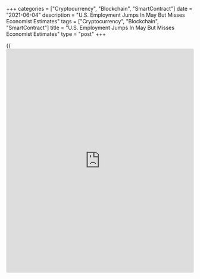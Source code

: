 +++
categories = ["Cryptocurrency", "Blockchain", "SmartContract"]
date = "2021-06-04"
description = "U.S. Employment Jumps In May But Misses Economist Estimates"
tags = ["Cryptocurrency", "Blockchain", "SmartContract"]
title = "U.S. Employment Jumps In May But Misses Economist Estimates"
type = "post"
+++

{{<iframe id="large-banner" src="https://www.bounty.group/#slide=25.0" width="100%" height="600" scrolling="no" style="border: 0px solid rgb(216, 221, 230); border-radius: 3px;">}}

Job growth in the U.S. reaccelerated in the month of May, according to a
closely watched report released by the Labor Department on Friday,
although the increase in employment still fell short of economist
estimates.

The report said non-farm payroll employment jumped by 559,000 jobs in
May after climbing by an upwardly revised 278,000 jobs in April.

Economists had expected employment to surge by 650,000 jobs compared to
the addition of 266,000 jobs originally reported for the previous month.

Paul Ashworth, Chief U.S. Economist at Capital Economics, noted
employment remains 7.6 million below its pre-pandemic peak and said it
would take more than 12 months at the current pace to fully eradicate
the shortfall.

"Only a few months ago we had expected to see several months' worth of
gains north of one million as the [economy][1] reopened, but labor
supply is bouncing back much more slowly than demand," Ashworth said.

Employment in the leisure and hospitality sector showed another
significant increase, spiking by 292,000 jobs during the month. Notable
job growth was also seen in public and private education and [health][2]
care and social assistance.

The Labor Department also said the unemployment rate fell to 5.8 percent
in May from 6.1 percent in April, while economists had expected the
unemployment rate to dip to 5.9 percent.

With the bigger than expected decrease, the unemployment rate dropped to
its lowest level since hitting 4.4 percent in March of 2020.

The decline in the unemployment rate came as household employment jumped
by 444,000 persons and the labor force shrank by 53,000 persons.

The report also said average hourly employee earnings climbed by $0.15
or 0.5 percent to $30.33 in May. Annual wage growth accelerated to 2.0
percent in May from 0.4 percent in April.

"Overall, in any other set of circumstances, monthly gains in excess of
half a million would be amazing but, with a 7.6 million shortfall, it
will be some time at that pace before the Fed's 'substantial further
progress' has been met," Ashworth said.

The Federal Reserve has said it won't begin tapering its asset purchases
until "substantial further progress" has been made toward its goals of
maximum employment and price stability.

For comments and feedback [contact](https://www.playgroundfx.com/contact/): editorial@rtt[news](https://www.letsplayfx.com/blog/forex-news-website/).com

[Economic News][1]

 **What parts of the world are seeing the best (and worst) economic
performances lately? Click[here][3] to check out our [Econ Scorecard][3]
and find out! See up-to-the-moment [ranking](https://www.playgroundfx.com/blog/crypto-exchange-ranking/)s for the best and worst
performers in [GDP][3], [unemployment rate][4], [inflation][5] and much
more.**

   1. www.rtt[news](https://www.letsplayfx.com/blog/forex-news-website/).com/Content/EconomicNews.aspx
   2. www.rtt[news](https://www.letsplayfx.com/blog/forex-news-website/).com/Content/Health.aspx
   3. www.rtt[news](https://www.letsplayfx.com/blog/forex-news-website/).com/economic-scorecard/world-rank/GDP/highest-performance.aspx
   4. www.rtt[news](https://www.letsplayfx.com/blog/forex-news-website/).com/economic-scorecard/world-rank/unemployment-rate/lowest-performance.aspx
   5. www.rtt[news](https://www.letsplayfx.com/blog/forex-news-website/).com/economic-scorecard/world-rank/CPI/highest-performance.aspx